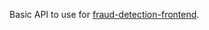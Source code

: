 Basic API to use for [fraud-detection-frontend](https://github.com/JBallin/fraud-detection-frontend).
